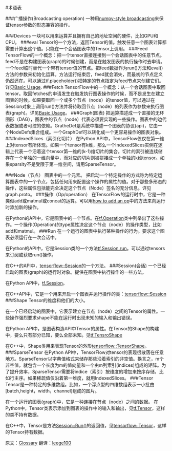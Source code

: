 
#术语表

###广播操作(Broadcasting operation)
一种用[numpy-style broadcasting](http://docs.scipy.org/doc/numpy/user/basics.broadcasting.html)来保证tensor参数的形态兼容的操作。

###Devices
一块可以用来运算并且拥有自己的地址空间的硬件，比如GPU和CPU。
###eval
Tensor的一个方法，返回Tensor的值。触发任意一个图表计算都需要计算出这个值。只能在一个会话图表中的Tensor上调用。
###Feed
TensorFlow的一个概念：把一个tensor直接连接到一个会话图表中的任意节点。feed不是在构建图表(graph)的时候创建，而是在触发图表的执行操作时去申请。一个feed临时替代一个带有tensor值的节点。把feed数据作为run()方法和eval()方法的参数来初始化运算。方法运行结束后，feed就会消失，而最初的节点定义仍然还在。可以通过tf.placeholder()把特定的节点指定为feed节点来创建它们。详见[Basic Usage](https://github.com/jikexueyuanwiki/tensorflow-zh/blob/master/SOURCE/get_started/basic_usage.md).
###Fetch
TensorFlow中的一个概念：从一个会话图表中取回tensor。取回fetches的申请发生在触发执行图表操作的时候，而不是发生在建立图表的时候。如果要取回一个或多个节点（node）的tensor值，可以通过在Session对象上调用run()方法并将待取回节点（node）的列表作为参数来执行图表(graph)。详见[Basic Usage](https://github.com/jikexueyuanwiki/tensorflow-zh/blob/master/SOURCE/get_started/basic_usage.md)。
###Graph(图表)
把运算描述成一个直接的无环图形（DAG），图表中的节点（node）代表必须要实现的一些操作。图表中的边代表数据或者可控的依赖。GratheDef是系统中描述一个图表的协议(api)，它由一个NodeDefs集合组成。一个GraphDef可以转化成一个更容易操作的图表对象。
###IndexedSlices（索引化切片）
在Python API中，TensorFlow仅仅在第一维上对tensor有所体现。如果一个tensor有k维，那么一个IndexedSlices实例在逻辑上代表一个沿着这个tensor第一维的(k-1)维切片的集合。切片的索引被连续储存在一个单独的一维向量中，而对应的切片则被拼接成一个单独的k维tensor。如果sparsity不是受限于第一维空间，请用SparseTensor。

###Node（节点）
图表中的一个元素。
把启动一个特定操作的方式称为特定运算图表中的一个节点，包括任何用来配置这个操作的属性的值。对于那些多形态的操作，这些属性包括能完全决定这个节点（Node）签名的充分信息。详见graph.proto。
###操作（Op/operation）
在TensorFlow的运行时中，它是一种类似add或matmul或concat的运算。可以用[how to add an op](https://github.com/jikexueyuanwiki/tensorflow-zh/blob/master/SOURCE/how_tos/adding_an_op/index.md)中的方法来向运行时添加新的操作。

在Python的API中，它是图表中的一个节点。在[tf.Operation](https://github.com/jikexueyuanwiki/tensorflow-zh/blob/master/SOURCE/api_docs/python/framework.md#Operation)类中列举出了这些操作。一个操作(Operation)的type属性决定这个节点（node）的操作类型，比如add和matmul。
###Run
在一个运行的图表中执行某种操作的行为。要求这个图表必须运行在一次会话中。

在Python的API中，它是Session类的一个方法[tf.Session.run](https://github.com/jikexueyuanwiki/tensorflow-zh/blob/master/SOURCE/api_docs/python/client.md#Session)。可以通过tensors来订阅或获取run()操作。

在C++的API中，[tensorflow::Session](https://github.com/jikexueyuanwiki/tensorflow-zh/blob/master/SOURCE/api_docs/python/client.md#Session)的一个方法。
###Session(会话)
一个已经启动的图表(graph)的运行时对象。提供在图表中执行操作的一些方法。

在Python API中，[tf.Session](https://github.com/jikexueyuanwiki/tensorflow-zh/blob/master/SOURCE/api_docs/python/client.md#Session)。

在C++API中，它是一个用来开启一个图表并运行操作的类：[tensorflow::Session](https://github.com/jikexueyuanwiki/tensorflow-zh/blob/master/SOURCE/api_docs/cc/ClassSession.md)
###Shape
Tensor的维度和他们的大小。

在一个已经启动的图表中，它表示建立在节点（node）之间的Tensor的属性。一些操作强烈要求shape不能在运行时出现未知的输入和输出错误。

在Python API中，是图表构造API中Tensor的属性。在Tensor的Shape的构建中，要么只有部分已知，要么全部未知。见[tf.TensroShape](https://github.com/jikexueyuanwiki/tensorflow-zh/blob/master/SOURCE/api_docs/python/framework.md#TensorShape)

在C++中，Shape类用来表现Tensor的外形[tensorflow::TensorShape](https://github.com/jikexueyuanwiki/tensorflow-zh/blob/master/SOURCE/api_docs/cc/ClassTensorShape.md)。
###SparseTensor
在Python API中，TensorFlow对tensor的表现很散落在任意地方。SparseTensor以字典值格式来储存那些沿着索引的非空值。换言之，m个非空值，就包含一个长度为m的值向量和一个由m列索引(indices)组成的矩阵。为了提升效率，SparseTensor需要将indice（索引）按维度的增加来按序存储，比如行主序。如果稀疏值仅沿着第一维度，就用IndexedSlices。
###Tensor
Tensor是一种特定的多维数组。比如，一个浮点型的四维数组表示一小批由[batch,height，width，channel]组成的图片。

在一个运行的图表(graph)中，它是一种连接在节点（node）之间的数据。
在Python中，Tensor类表示添加到图表的操作中的输入和输出，见[tf.Tensor](https://github.com/jikexueyuanwiki/tensorflow-zh/blob/master/SOURCE/api_docs/python/framework.md#Tensor)，这样的类不持有数据。

在C++中，Tensor是方法[Session::Run()](https://github.com/jikexueyuanwiki/tensorflow-zh/blob/master/SOURCE/api_docs/cc/ClassSession.md)的返回值，见[tensorflow::Tensor](https://github.com/jikexueyuanwiki/tensorflow-zh/blob/master/SOURCE/api_docs/cc/ClassTensor.md)，这样的Tensor持有数据。

原文：[Glossary](https://github.com/jikexueyuanwiki/tensorflow-zh/blob/master/SOURCE/resources/glossary.md) 翻译：[leege100](https://github.com/leege100)